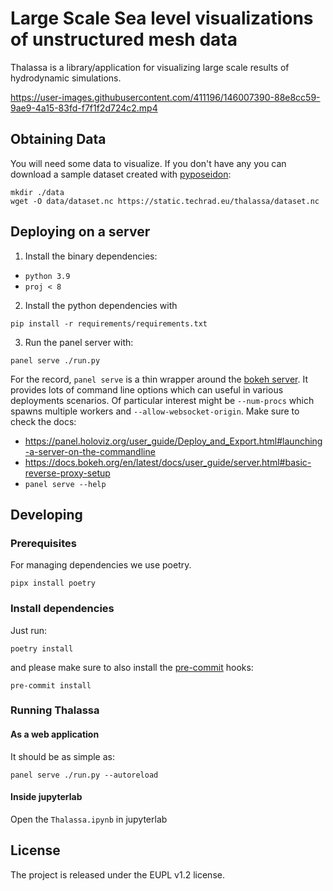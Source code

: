 Large Scale Sea level visualizations of unstructured mesh data
===============================================================

Thalassa is a library/application for visualizing large scale results of hydrodynamic simulations.



https://user-images.githubusercontent.com/411196/146007390-88e8cc59-9ae9-4a15-83fd-f7f1f2d724c2.mp4



## Obtaining Data

You will need some data to visualize. If you don't have any you can download a sample dataset
created with [pyposeidon](https://github.com/ec-jrc/pyPoseidon/):

```
mkdir ./data
wget -O data/dataset.nc https://static.techrad.eu/thalassa/dataset.nc
```

## Deploying on a server

1. Install the binary dependencies:

- `python 3.9`
- `proj < 8`

2. Install the python dependencies with

```
pip install -r requirements/requirements.txt
```

3. Run the panel server with:

```
panel serve ./run.py
```

For the record, `panel serve` is a thin wrapper around the [bokeh
server](https://docs.bokeh.org/en/latest/docs/user_guide/server.html#).  It provides lots of
command line options which can useful in various deployments scenarios.  Of particular interest
might be `--num-procs` which spawns multiple workers and `--allow-websocket-origin`. Make sure to
check the docs:

- https://panel.holoviz.org/user_guide/Deploy_and_Export.html#launching-a-server-on-the-commandline
- https://docs.bokeh.org/en/latest/docs/user_guide/server.html#basic-reverse-proxy-setup
- `panel serve --help`

## Developing

### Prerequisites

For managing dependencies we use poetry.

```
pipx install poetry
```

### Install dependencies

Just run:

```
poetry install
```

and please make sure to also install the [pre-commit](https://pre-commit.com/) hooks:

```
pre-commit install
```

### Running Thalassa

#### As a web application

It should be as simple as:

```
panel serve ./run.py --autoreload
```

#### Inside jupyterlab

Open the `Thalassa.ipynb` in jupyterlab

## License

The project is released under the EUPL v1.2 license.
